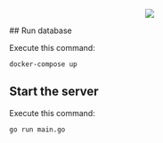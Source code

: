 <p align="center">
  <img src="https://user-images.githubusercontent.com/77995791/132700855-c0d113de-424d-4150-9cbc-85c71fcff93f.png"/>
</p>
## Run database

Execute this command:

```
docker-compose up
```

## Start the server

Execute this command:

```
go run main.go
```

